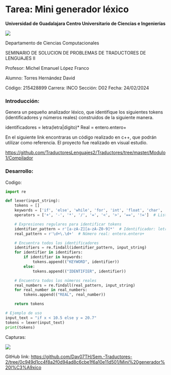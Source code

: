 <p align="center">
  <h1>Tarea: Mini generador léxico</h1>
</p>

**Universidad de Guadalajara Centro Universitario de Ciencias e Ingenierías**

![](https://seeklogo.com/images/U/Universidad_de_Guadalajara-logo-E221350A81-seeklogo.com.png)

Departamento de Ciencias Computacionales

SEMINARIO DE SOLUCION DE PROBLEMAS DE TRADUCTORES DE LENGUAJES II

Profesor: Michel Emanuel López Franco

Alumno: Torres Hernández David

Código: 215428899	     	Carrera: INCO		Sección: D02		Fecha: 24/02/2024



### **Introducción:**

Genera un pequeño analizador léxico, que identifique los siguientes tokens (identificadores y números reales) construidos de la siguiente manera.

identificadores = letra(letra|digito)\*
Real = entero.entero+


En el siguiente link encontraras un código realizado en c++, que podrán utilizar como referencia. El proyecto fue realizado en visual estudio.

<https://github.com/TraductoresLenguajes2/Traductores/tree/master/Modulo1/Compilador>

### **Desarrollo:**

Codigo:
```python
import re

def lexer(input_string):
    tokens = []
    keywords = ['if', 'else', 'while', 'for', 'int', 'float', 'char', 'return']  # Lista de palabras clave
    operators = ['+', '-', '*', '/', '=', '<', '>', '==', '!=']  # Lista de operadores

    # Expresiones regulares para identificar tokens
    identifier_pattern = r'[a-zA-Z][a-zA-Z0-9]*'  # Identificador: letra(letra|digito)*
    real_pattern = r'\d+\.\d+'  # Número real: entero.entero+

    # Encuentra todos los identificadores
    identifiers = re.findall(identifier_pattern, input_string)
    for identifier in identifiers:
        if identifier in keywords:
            tokens.append(("KEYWORD", identifier))
        else:
            tokens.append(("IDENTIFIER", identifier))

    # Encuentra todos los números reales
    real_numbers = re.findall(real_pattern, input_string)
    for real_number in real_numbers:
        tokens.append(("REAL", real_number))

    return tokens

# Ejemplo de uso
input_text = "if x < 10.5 else y = 20.7"
tokens = lexer(input_text)
print(tokens)
```
Capturas:

![](captura.png)

GitHub link: <https://github.com/Dav07TH/Sem.-Traductores-2/tree/0c949d1cc4f8a2f0d94ad8c6cbe1f6a10e11d501/Mini%20generador%20l%C3%A9xico> 

